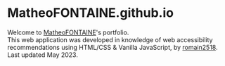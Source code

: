 # MatheoFONTAINE.github.io 

Welcome to [MatheoFONTAINE](https://github.com/MatheoFONTAINE)'s portfolio.<br>
This web application was developed in knowledge of web accessibility recommendations using HTML/CSS & Vanilla JavaScript, by [romain2518](https://github.com/romain2518).<br>
Last updated May 2023.
